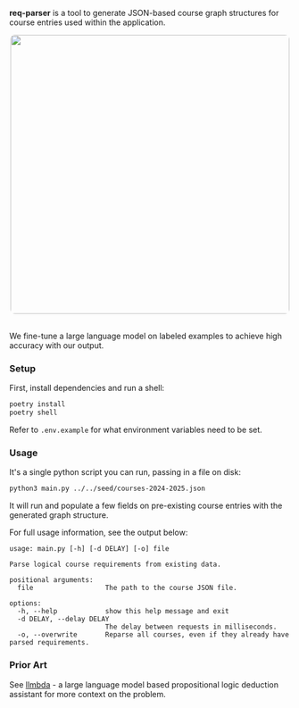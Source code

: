 **req-parser** is a tool to generate JSON-based course graph structures for
course entries used within the application.

<div align='center'>
  <img style='border-radius: 8px' width='500' src='https://github.com/terror/mcgill.courses/assets/31192478/de8f3f42-d3f5-4eac-9137-f9793bc877a3'/>
</div>

<br/>

We fine-tune a large language model on labeled examples to achieve high
accuracy with our output.

### Setup

First, install dependencies and run a shell:

```bash
poetry install
poetry shell
```

Refer to `.env.example` for what environment variables need to be set.

### Usage

It's a single python script you can run, passing in a file on disk:

```bash
python3 main.py ../../seed/courses-2024-2025.json
```

It will run and populate a few fields on pre-existing course entries with the
generated graph structure.

For full usage information, see the output below:

```
usage: main.py [-h] [-d DELAY] [-o] file

Parse logical course requirements from existing data.

positional arguments:
  file                  The path to the course JSON file.

options:
  -h, --help            show this help message and exit
  -d DELAY, --delay DELAY
                        The delay between requests in milliseconds.
  -o, --overwrite       Reparse all courses, even if they already have parsed requirements.
```

### Prior Art

See [llmbda](https://github.com/SamZhang02/llmbda) - a large language model based
propositional logic deduction assistant for more context on the problem.
